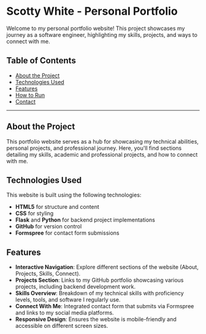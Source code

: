 # Scotty White - Personal Portfolio

Welcome to my personal portfolio website! This project showcases my journey as a software engineer, highlighting my skills, projects, and ways to connect with me.

## Table of Contents
- [About the Project](#about-the-project)
- [Technologies Used](#technologies-used)
- [Features](#features)
- [How to Run](#how-to-run)
- [Contact](#contact)

---

## About the Project
This portfolio website serves as a hub for showcasing my technical abilities, personal projects, and professional journey. Here, you'll find sections detailing my skills, academic and professional projects, and how to connect with me.

## Technologies Used
This website is built using the following technologies:
- **HTML5** for structure and content
- **CSS** for styling
- **Flask** and **Python** for backend project implementations
- **GitHub** for version control
- **Formspree** for contact form submissions

## Features
- **Interactive Navigation**: Explore different sections of the website (About, Projects, Skills, Connect).
- **Projects Section**: Links to my GitHub portfolio showcasing various projects, including backend development work.
- **Skills Overview**: Breakdown of my technical skills with proficiency levels, tools, and software I regularly use.
- **Connect With Me**: Integrated contact form that submits via Formspree and links to my social media platforms.
- **Responsive Design**: Ensures the website is mobile-friendly and accessible on different screen sizes.

